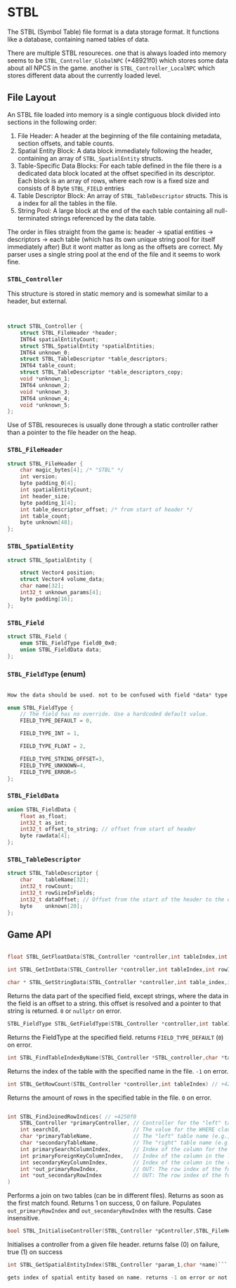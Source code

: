 # STBL

The STBL (Symbol Table) file format is a data storage format. It functions like a database, containing named tables of data.

There are multiple STBL resoureces. one that is always loaded into memory seems to be `STBL_Controller_GlobalNPC` (+48921f0) which stores some data about all NPCS in the game. another is `STBL_Controller_LocalNPC` which stores different data about the currently loaded level.

## File Layout

An STBL file loaded into memory is a single contiguous block divided into sections in the following order:

1.  File Header: A header at the beginning of the file containing metadata, section offsets, and table counts.
2.  Spatial Entity Block: A data block immediately following the header, containing an array of `STBL_SpatialEntity` structs. 
3.  Table-Specific Data Blocks: For each table defined in the file there is a dedicated data block located at the offset specified in its descriptor. Each block is an array of rows, where each row is a fixed size and consists of 8 byte `STBL_FIELD` entries
4.  Table Descriptor Block: An array of `STBL_TableDescriptor` structs. This is a index for all the tables in the file.
5.  String Pool: A large block at the end of the each table containing all null-terminated strings referenced by the data table.

The order in files straight from the game is: header -> spatial entities -> descriptors -> each table (which has its own unique string pool for itself immediately after) But it wont matter as long as the offsets are correct. My parser uses a single string pool at the end of the file and it seems to work fine.



### `STBL_Controller`

This structure is stored in static memory and is somewhat similar to a header, but external.

```c


struct STBL_Controller {
    struct STBL_FileHeader *header;
    INT64 spatialEntityCount;
    struct STBL_SpatialEntity *spatialEntities;
    INT64 unknown_0;
    struct STBL_TableDescriptor *table_descriptors;
    INT64 table_count;
    struct STBL_TableDescriptor *table_descriptors_copy;
    void *unknown_1;
    INT64 unknown_2;
    void *unknown_3;
    INT64 unknown_4;
    void *unknown_5;
};

```

Use of STBL resoureces is usually done through a static controller rather than a pointer to the file header on the heap.

### `STBL_FileHeader`

```c
struct STBL_FileHeader {
    char magic_bytes[4]; /* "STBL" */
    int version;
    byte padding_0[4];
    int spatialEntityCount;
    int header_size;
    byte padding_1[4];
    int table_descriptor_offset; /* from start of header */
    int table_count;
    byte unknown[48];
};
```


### `STBL_SpatialEntity`

```c
struct STBL_SpatialEntity {

    struct Vector4 position;
    struct Vector4 volume_data;
    char name[32];
    int32_t unknown_params[4];
    byte padding[16];
};
```

### `STBL_Field`

```c
struct STBL_Field {
    enum STBL_FieldType field0_0x0;
    union STBL_FieldData data; 
};
```


### `STBL_FieldType` (enum)

```c

How the data should be used. not to be confused with field *data* type

enum STBL_FieldType {
    // The field has no override. Use a hardcoded default value.
    FIELD_TYPE_DEFAULT = 0,

    FIELD_TYPE_INT = 1,

    FIELD_TYPE_FLOAT = 2, 

    FIELD_TYPE_STRING_OFFSET=3,
    FIELD_TYPE_UNKNOWN=4,
    FIELD_TYPE_ERROR=5
};
```

### `STBL_FieldData`

```c
union STBL_FieldData {
    float as_float;
    int32_t as_int;
    int32_t offset_to_string; // offset from start of header
    byte rawdata[4];
};
```


### `STBL_TableDescriptor`

```c
struct STBL_TableDescriptor {
    char    tableName[32];
    int32_t rowCount;
    int32_t rowSizeInFields;
    int32_t dataOffset; // Offset from the start of the header to the data.
    byte    unknown[20];
};
```


## Game API

```c

float STBL_GetFloatData(STBL_Controller *controller,int tableIndex,int rowIndex,int fieldIndex) // +42a7d0

int STBL_GetIntData(STBL_Controller *controller,int tableIndex,int rowIndex,int fieldIndex) // +42a820

char * STBL_GetStringData(STBL_Controller *controller,int table_index,int rowIndex,int fieldIndex ) // +42a950

```

Returns the data part of the specified field, except strings, where the data in the field is an offset to a string. this offset is resolved and a pointer to that string is returned. `0` or `nullptr` on error.


```c
STBL_FieldType STBL_GetFieldType(STBL_Controller *controller,int tableIndex,int rowIndex,int fieldIndex) // +42a770
```

Returns the FieldType at the specified field. returns `FIELD_TYPE_DEFAULT` (`0`) on error.

```c
int STBL_FindTableIndexByName(STBL_Controller *STBL_controller,char *tableName) // +42a9c0
```

Returns the index of the table with the specified name in the file. `-1` on error. 

```c
int STBL_GetRowCount(STBL_Controller *controller,int tableIndex) // +42a870
```
Returns the amount of rows in the specified table in the file. `0` on error.

```c

int STBL_FindJoinedRowIndices( // +4250f0
    STBL_Controller *primaryController, // Controller for the "left" table of the join
    int searchId,                       // The value for the WHERE clause (e.g., 101)
    char *primaryTableName,             // The "left" table name (e.g., "enemy_group")
    char *secondaryTableName,           // The "right" table name (e.g., "enemy_base")
    int primarySearchColumnIndex,       // Index of the column for the WHERE clause (e.g., column 0 for 'group_id')
    int primaryForeignKeyColumnIndex,   // Index of the column in the left table used for the JOIN (e.g., column 1 for 'enemy_base_name')
    int secondaryKeyColumnIndex,        // Index of the column in the right table used for the JOIN (e.g., column 0 for 'base_name')
    int *out_primaryRowIndex,           // OUT: The row index of the found row in the primary table
    int *out_secondaryRowIndex          // OUT: The row index of the found row in the secondary table
)
```

Performs a join on two tables (can be in different files). Returns as soon as the first match found. Returns 1 on success, 0 on failure. Populates `out_primaryRowIndex` and `out_secondaryRowIndex` with the results. Case insensitive.


```c
bool STBL_InitialiseController(STBL_Controller *pController,STBL_FileHeader *pFile)
```

Initialises a controller from a given file header. returns false (0) on failure, true (1) on success


```c
int STBL_GetSpatialEntityIndex(STBL_Controller *param_1,char *name)```

gets index of spatial entity based on name. returns -1 on error or not found.
